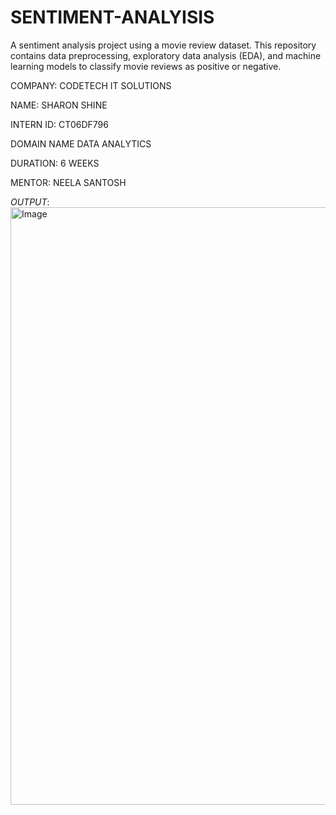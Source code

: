 # SENTIMENT-ANALYISIS

A sentiment analysis project using a movie review dataset. This repository contains data preprocessing, exploratory data analysis (EDA), and machine learning models to classify movie reviews as positive or negative.

COMPANY: CODETECH IT SOLUTIONS

NAME: SHARON SHINE

INTERN ID: CT06DF796

DOMAIN NAME DATA ANALYTICS

DURATION: 6 WEEKS

MENTOR: NEELA SANTOSH

*OUTPUT*: 
<img width="1919" height="956" alt="Image" src="https://github.com/user-attachments/assets/88c98135-2449-43e6-a125-09a928395c27" />
